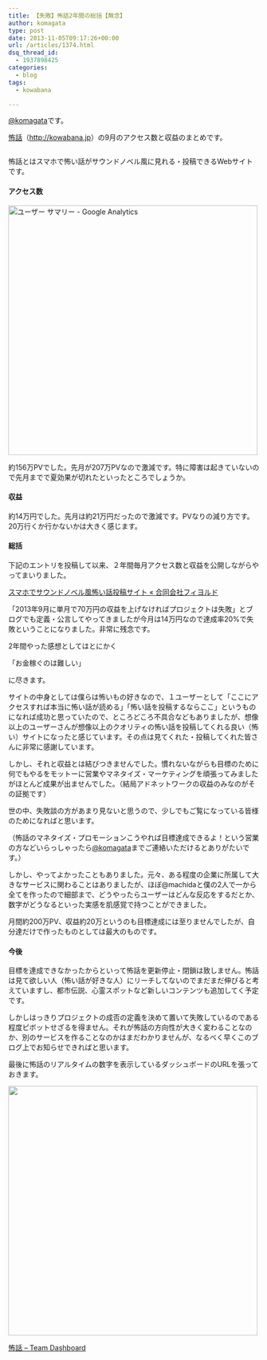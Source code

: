 ```yaml
---
title: 【失敗】怖話2年間の総括【無念】
author: komagata
type: post
date: 2013-11-05T09:17:26+00:00
url: /articles/1374.html
dsq_thread_id:
  - 1937898425
categories:
  - blog
tags:
  - kowabana

---
```

[@komagata][1]です。

<a title="怖話" href="http://kowabana.jp" target="_blank">怖話</a>（<a title="怖話" href="http://kowabana.jp" target="_blank">http://kowabana.jp</a>）の9月のアクセス数と収益のまとめです。

<p class="center">
  <a href="http://kowabana.jp"><img alt="" src="https://lh4.googleusercontent.com/-8-pkth8ETpA/UYjg32awOAI/AAAAAAAADKg/0h8DP9Cg4CQ/s400/Screen%2520Shot%25202013-05-07%2520at%25208.08.34%2520PM.png" /></a>
</p>

怖話とはスマホで怖い話がサウンドノベル風に見れる・投稿できるWebサイトです。

#### アクセス数

<p class="center">
  <img alt="ユーザー サマリー - Google Analytics" src="http://gyazo.com/f2282fa259e3af5cc12d9ee2699235e8.png" width="500px" />
</p>

約156万PVでした。先月が207万PVなので激減です。特に障害は起きていないので先月までで夏効果が切れたといったところでしょうか。

#### 収益

約14万円でした。先月は約21万円だったので激減です。PVなりの減り方です。20万行くか行かないかは大きく感じます。

#### 総括

下記のエントリを投稿して以来、２年間毎月アクセス数と収益を公開しながらやってまいりました。

[スマホでサウンドノベル風怖い話投稿サイト « 合同会社フィヨルド][2]

「2013年9月に単月で70万円の収益を上げなければプロジェクトは失敗」とブログでも定義・公言してやってきましたが今月は14万円なので達成率20%で失敗ということになりました。非常に残念です。

2年間やった感想としてはとにかく

「お金稼ぐのは難しい」

に尽きます。

サイトの中身としては僕らは怖いもの好きなので、１ユーザーとして「ここにアクセスすれば本当に怖い話が読める」「怖い話を投稿するならここ」というものになれば成功と思っていたので、ところどころ不具合などもありましたが、想像以上のユーザーさんが想像以上のクオリティの怖い話を投稿してくれる良い（怖い）サイトになったと感じています。その点は見てくれた・投稿してくれた皆さんに非常に感謝しています。

しかし、それと収益とは結びつきませんでした。慣れないながらも目標のために何でもやるをモットーに営業やマネタイズ・マーケティングを頑張ってみましたがほとんど成果が出ませんでした。（結局アドネットワークの収益のみなのがその証拠です）

世の中、失敗談の方があまり見ないと思うので、少しでもご覧になっている皆様のためになればと思います。
  
（怖話のマネタイズ・プロモーションこうやれば目標達成できるよ！という営業の方などいらっしゃったら<a href="https://twitter.com/komagata" target="_blank">@komagata</a>までご連絡いただけるとありがたいです。）

しかし、やってよかったこともありました。元々、ある程度の企業に所属して大きなサービスに関わることはありましたが、ほぼ@machidaと僕の2人で一から全てを作ったので細部まで、どうやったらユーザーはどんな反応をするだとか、数字がどうなるといった実感を肌感覚で持つことができました。

月間約200万PV、収益約20万というのも目標達成には至りませんでしたが、自分達だけで作ったものとしては最大のものです。

#### 今後

目標を達成できなかったからといって怖話を更新停止・閉鎖は致しません。怖話は見て欲しい人（怖い話が好きな人）にリーチしてないのでまだまだ伸びると考えていますし、都市伝説、心霊スポットなど新しいコンテンツも追加してく予定です。

しかしはっきりプロジェクトの成否の定義を決めて置いて失敗しているのである程度ピボットせざるを得ません。それが怖話の方向性が大きく変わることなのか、別のサービスを作ることなのかはまだわかりませんが、なるべく早くこのブログ上でお知らせできればと思います。

最後に怖話のリアルタイムの数字を表示しているダッシュボードのURLを張っておきます。

<p class="center">
  <a href="http://dashboard.fjord.jp/dashboards/1"><img width="500px" src="http://gyazo.com/62153c9aa853062b705d28cea64020c2.png" /></a>
</p>

<p class="center">
  <a href="http://dashboard.fjord.jp/dashboards/1">怖話 &#8211; Team Dashboard</a>
</p>

 [1]: http://twitter.com/komagata
 [2]: http://fjord.jp/love/862.html